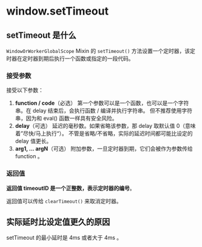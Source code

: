 # window.setTimeout 

## setTimeout 是什么

`WindowOrWorkerGlobalScope` Mixin 的 `setTimeout()` 方法设置一个定时器，该定时器在定时器到期后执行一个函数或指定的一段代码。

### 接受参数

接受以下参数：

1. **function / code**（必选）
   第一个参数可以是一个函数，也可以是一个字符串。在 delay 结束后，会执行函数 / 编译并执行字符串。
   但不推荐使用字符串，因为和 eval() 函数一样具有安全风险。
2. **delay**（可选）
   延迟的毫秒数。如果省略该参数，那 delay 取默认值 0（意味着”尽快/马上执行“）。
   不管是省略/不省略，实际的延迟时间都可能比设定的 delay 值更长。
3. **arg1, ... argN**（可选）
   附加参数，一旦定时器到期，它们会被作为参数传给 function 。
   
### 返回值

**返回值 timeoutID 是一个正整数，表示定时器的编号**。

返回值可以传给 `clearTimeout()` 来取消定时器。

## 实际延时比设定值更久的原因

setTimeout 的最小延时是 4ms 或者大于 4ms 。